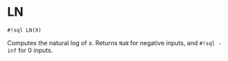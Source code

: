 # LN

`#!sql LN(X)`

Computes the natural log of x. Returns `NaN` for negative
inputs, and `#!sql -inf` for 0 inputs.
